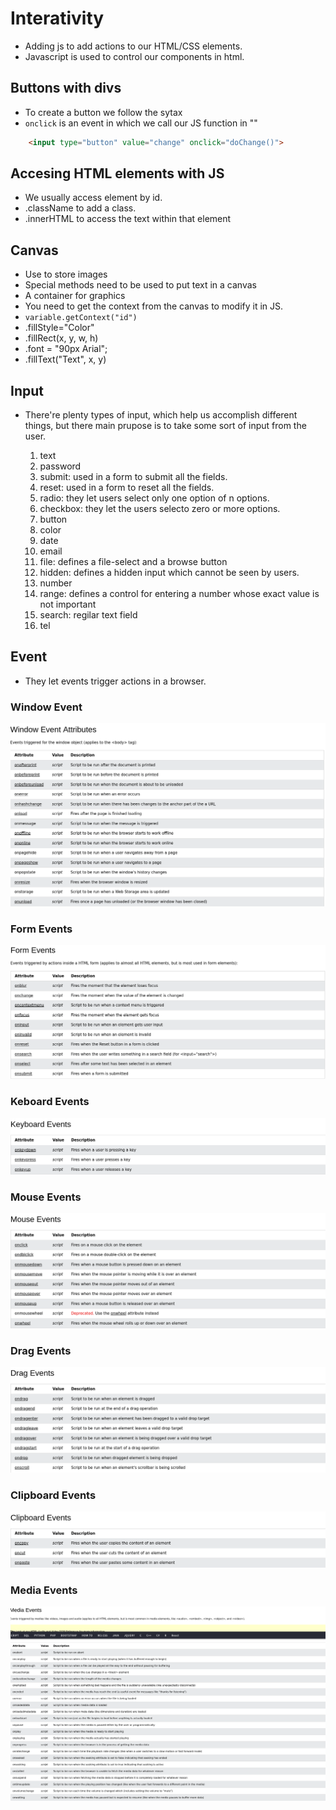 # Interativity

- Adding js to add actions to our HTML/CSS elements.
- Javascript is used to control our components in html.

## Buttons with divs

- To create a button we follow the sytax
- `onclick` is an event in which we call our JS function in ""

```HTML
    <input type="button" value="change" onclick="doChange()">

```

## Accesing HTML elements with JS

- We usually access element by id.
- .className to add a class.
- .innerHTML to access the text within that element

## Canvas

- Use to store images
- Special methods need to be used to put text in a canvas
- A container for graphics
- You need to get the context from the canvas to modify it in JS.
- `variable.getContext("id")`
- .fillStyle="Color"
- .fillRect(x, y, w, h)
- .font = "90px Arial";
- .fillText("Text", x, y)

## Input

- There're plenty types of input, which help us accomplish different things, but there main prupose is to take some sort of input from the user.

  1. text
  2. password
  3. submit: used in a form to submit all the fields.
  4. reset: used in a form to reset all the fields.
  5. radio: they let users select only one option of n options.
  6. checkbox: they let the users selecto zero or more options.
  7. button
  8. color
  9. date
  10. email
  11. file: defines a file-select and a browse button
  12. hidden: defines a hidden input which cannot be seen by users.
  13. number
  14. range: defines a control for entering a number whose exact value is not important
  15. search: regilar text field
  16. tel

## Event

- They let events trigger actions in a browser.

### Window Event

![data](images/windowEvent.png)

### Form Events

![data](images/formEvents.png)

### Keboard Events

![data](images/keyBoard.png)

### Mouse Events

![data](images/mouse.png)

### Drag Events

![data](images/drag.png)

### Clipboard Events

![data](images/clipBoard.png)

### Media Events

![data](images/mediaEvents.png)


